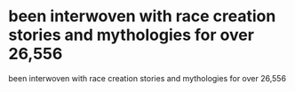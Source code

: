# been interwoven with race creation stories and mythologies for over 26,556

been interwoven with race creation stories and mythologies for over 26,556